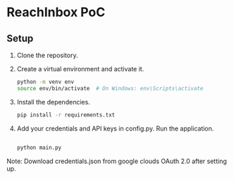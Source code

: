 # ReachInbox PoC

## Setup

1. Clone the repository.
2. Create a virtual environment and activate it.
   ```bash
   python -m venv env
   source env/bin/activate  # On Windows: env\Scripts\activate
3. Install the dependencies.

    ```bash
    pip install -r requirements.txt
4. Add your credentials and API keys in config.py.
   Run the application.
   ```bash
   
   python main.py


Note: Download credentials.json from google clouds OAuth 2.0 after setting up.

